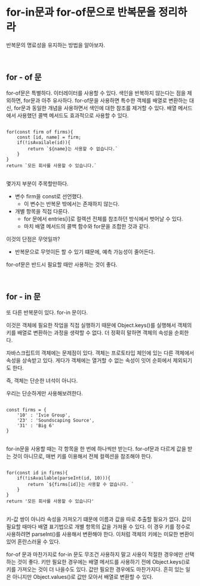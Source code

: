 # for-in문과 for-of문으로 반복문을 정리하라

반복문의 명료성을 유지하는 방법을 알아보자. 

<br>

## for - of 문

for-of문은 특별하다.  이터레이터를 사용할 수 있다. 색인을 반복하지 않는다는 점을 제외하면, for문과 아주 유사하다. 
for-of문을 사용하면 특수한 객체를 배열로 변환하는 대신, for문과 동일한 개념을 사용하면서 색인에 대한 참조를 제거할 수 있다. 
배열 메서드에서 사용했던 콜백 메서드도 효과적으로 사용할 수 있다. 

<pre>
<code>
for(const firm of firms){
    const [id, name] = firm;
    if(!isAvailale(id)){
        return `${name}는 사용할 수 없습니다.`
    }
}
return `모든 회사를 사용할 수 있습니다.`
</code>
</pre>

몇가지 부분이 주목할만하다.
* 변수 firm을 const로 선언했다. 
    * 이 변수는 반복문 밖에서는 존재하지 않는다. 
* 개별 항목을 직접 다룬다. 
    * for 문에서 entries[i]로 컬렉션 전체를 참조하던 방식에서 벗어날 수 있다. 
    * 마치 배열 메서드의 콜백 함수와 for문을 조합한 것과 같다. 

이것의 단점은 무엇일까? 
* 반복문으로 무엇이든 할 수 있기 떄문에, 예측 가능성이 줄어든다. 

for-of문은 반드시 필요할 때만 사용하는 것이 좋다. 

<br>

## for - in 문

또 다른 반복문이 있다. 
for-in 문이다. 

이것은 객체에 필요한 작업을 직접 실행하기 때문에 Object.keys()를 실행해서 객체의 키를 배열로 변환하는 과정을 생략할 수 없다. 
더 정확히 말하면 객체의 속성을 순회한다. 

자바스크립트의 객체에는 문제점이 있다.
객체는 프로토타입 체인에 있는 다른 객체에서 속성을 상속받고 있다. 
게다가 객체에는 열거할 수 없는 속성이 잇어 순회에서 제외되기도 한다. 

즉, 객체는 단순한 녀석이 아니다. 

우리는 단순하게만 사용해보려한다. 

<pre>
<code>
const firms = {
    '10' : 'Ivie Group',
    '23' : 'Soundscaping Source',
    '31' : 'Big 6'
}
</code>
</pre>

for-in문을 사용할 때는 각 항목을 한 번에 하나씩만 받는다. for-of문과 다르게 값을 받는 것이 아니므로, 매번 키를 이용해서 전체 컬렉션을 참조해야 한다. 

<pre>
<code>
for(const id in firms){
    if(!isAvailable(parseInt(id, 10))){
        return `${firms[id]}는 사용할 수 없습니다. `
    }
}
return '모든 회사를 사용할 수 있습니다'
</code>
</pre>

키-값 쌍이 아니라 속성을 가져오기 떄문에 이름과 값을 따로 추출할 필요가 없다. 값이 필요할 때마다 배열 표기법으로 개별 항목의 값을 가져올 수 있다. 이 경우 키를 정수로 사용하려면 parseInt()를 사용해서 변환해야 한다. 이처럼 객체의 키에는 미묘한 변환이 있어 혼란스러울 수 있다. 

for-of 문과 마찬가지로 for-in 문도 무조건 사용하지 말고 사용이 적절한 경우에만 선택하는 것이 좋다. 
키만 필요한 경우에는 배열 메서드를 사용하기 전에 Object.keys()로 키를 가져오는 것이 더 나을수도 있다. 값만 필요한 경우에도 마찬가지다. 
흔히 있는 일은 아니지만 Object.values()로 값만 모아서 배열로 변환할 수 있다. 




    